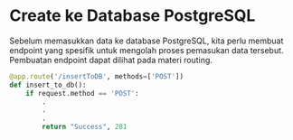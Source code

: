 # Create ke Database PostgreSQL

Sebelum memasukkan data ke database PostgreSQL, kita perlu membuat endpoint yang spesifik untuk mengolah proses pemasukan data tersebut. Pembuatan endpoint dapat dilihat pada materi routing.

```py
@app.route('/insertToDB', methods=['POST'])
def insert_to_db():
    if request.method == 'POST':
        .
        .
        .
        return "Success", 201
```



